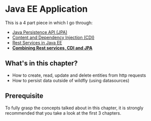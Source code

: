 # Java EE Application

This is a 4 part piece in which I go through:

- [Java Persistence API (JPA)](https://github.com/christophperrins/JPA-with-SE)
- [Content and Dependency Injection (CDI)](https://github.com/christophperrins/CDI-with-SE)
- [Rest Services in Java EE](https://github.com/christophperrins/REST-with-EE)
- [**Combining Rest services, CDI and JPA**](https://github.com/christophperrins/Java-EE-Backend)

## What's in this chapter?

- How to create, read, update and delete entities from http requests
- How to persist data outside of wildfly (using datasources)

## Prerequisite 

To fully grasp the concepts talked about in this chapter, it is strongly recommended that you take a look at the first 3 chapters.

